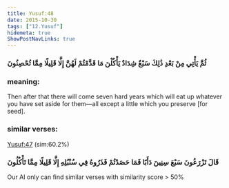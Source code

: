 ```yaml
---
title: Yusuf:48
date: 2015-10-30
tags: ["12.Yusuf"]
hidemeta: true 
ShowPostNavLinks: true 
---
```

### ثُمَّ يَأْتِي مِنْ بَعْدِ ذَٰلِكَ سَبْعٌ شِدَادٌ يَأْكُلْنَ مَا قَدَّمْتُمْ لَهُنَّ إِلَّا قَلِيلًا مِمَّا تُحْصِنُونَ
### meaning: 
Then after that there will come seven hard years which will eat up whatever you have set aside for them—all except a little which you preserve [for seed].
### similar verses: 

[Yusuf:47](/12/47) (sim:60.2%)

### قَالَ تَزْرَعُونَ سَبْعَ سِنِينَ دَأَبًا فَمَا حَصَدْتُمْ فَذَرُوهُ فِي سُنْبُلِهِ إِلَّا قَلِيلًا مِمَّا تَأْكُلُونَ

Our AI only can find similar verses with similarity score > 50% 



